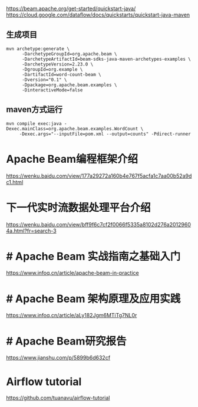 
https://beam.apache.org/get-started/quickstart-java/ 
https://cloud.google.com/dataflow/docs/quickstarts/quickstart-java-maven  

##  生成项目

```
mvn archetype:generate \
      -DarchetypeGroupId=org.apache.beam \
      -DarchetypeArtifactId=beam-sdks-java-maven-archetypes-examples \
      -DarchetypeVersion=2.23.0 \
      -DgroupId=org.example \
      -DartifactId=word-count-beam \
      -Dversion="0.1" \
      -Dpackage=org.apache.beam.examples \
      -DinteractiveMode=false
```
##  maven方式运行

```
mvn compile exec:java -Dexec.mainClass=org.apache.beam.examples.WordCount \
     -Dexec.args="--inputFile=pom.xml --output=counts" -Pdirect-runner
```




#  Apache Beam编程框架介绍   
https://wenku.baidu.com/view/177a29272a160b4e767f5acfa1c7aa00b52a9dc1.html   


#  下一代实时流数据处理平台介绍 
https://wenku.baidu.com/view/bff9f6c7cf2f0066f5335a8102d276a20129604a.html?fr=search-3   

# # Apache Beam 实战指南之基础入门
https://www.infoq.cn/article/apache-beam-in-practice


#  # Apache Beam 架构原理及应用实践
https://www.infoq.cn/article/aLy182Jgm6MTiTg7NL0r


#  # Apache Beam研究报告

https://www.jianshu.com/p/5899b6d632cf   


# Airflow tutorial
https://github.com/tuanavu/airflow-tutorial





